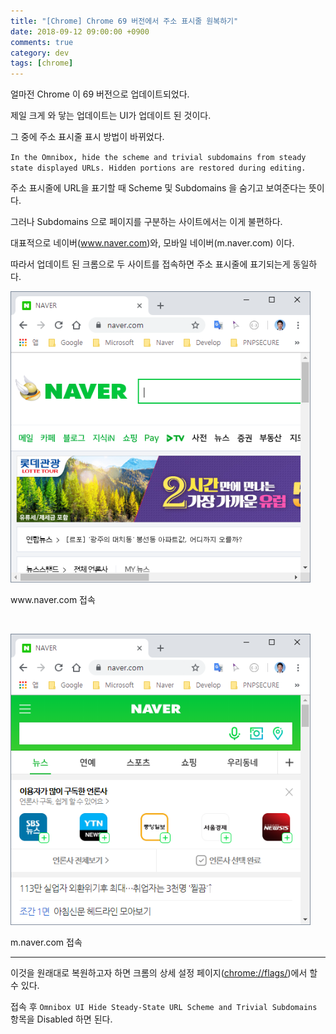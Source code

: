 ```yaml
---
title: "[Chrome] Chrome 69 버전에서 주소 표시줄 원복하기"
date: 2018-09-12 09:00:00 +0900
comments: true
category: dev
tags: [chrome]
---
```


얼마전 Chrome 이 69 버전으로 업데이트되었다.

제일 크게 와 닿는 업데이트는 UI가 업데이트 된 것이다.

그 중에 주소 표시줄 표시 방법이 바뀌었다.

`In the Omnibox, hide the scheme and trivial subdomains from steady state displayed URLs. Hidden portions are restored during editing.`

주소 표시줄에 URL을 표기할 때 Scheme 및 Subdomains 을 숨기고 보여준다는 뜻이다.

그러나 Subdomains 으로 페이지를 구분하는 사이트에서는 이게 불편하다.

대표적으로 네이버(www.naver.com)와, 모바일 네이버(m.naver.com) 이다.

따라서 업데이트 된 크롬으로 두 사이트를 접속하면 주소 표시줄에 표기되는게 동일하다.

<p class="center"><img class="radius center" style="width:30rem;" src="/dev/30/naver.png"></p>

<p class="center desc">www.naver.com 접속</p>

<br>

<p class="center"><img class="radius center" style="width:30rem;" src="/dev/30/mobile-naver.png"></p>

<p class="center desc">m.naver.com 접속</p>

---

이것을 원래대로 복원하고자 하면 크롬의 상세 설정 페이지([chrome://flags/](chrome://flags/))에서 할 수 있다.

접속 후 `Omnibox UI Hide Steady-State URL Scheme and Trivial Subdomains` 항목을 Disabled 하면 된다.
